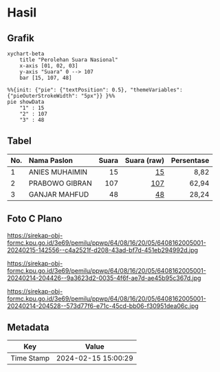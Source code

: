 # Hasil

## Grafik

```mermaid
xychart-beta
    title "Perolehan Suara Nasional"
    x-axis [01, 02, 03]
    y-axis "Suara" 0 --> 107
    bar [15, 107, 48]
```

```mermaid
%%{init: {"pie": {"textPosition": 0.5}, "themeVariables": {"pieOuterStrokeWidth": "5px"}} }%%
pie showData
    "1" : 15
    "2" : 107
    "3" : 48
```

## Tabel

| No. | Nama Paslon    | Suara | Suara (raw) | Persentase |
|:--- |:-------------- | -----:| -----------:| ----------:|
| 1   | ANIES MUHAIMIN | 15    | [15][p-1]   | 8,82       |
| 2   | PRABOWO GIBRAN | 107   | [107][p-2]  | 62,94      |
| 3   | GANJAR MAHFUD  | 48    | [48][p-3]   | 28,24      |


[p-1]: https://github.com/gigit-pemilu/pemilu-2024/blob/main/pilpres/hitung-suara/sub/64-kalimantan-timur/sub/08-kutai-timur/sub/16-karangan/sub/2005-mukti-lestari/sub/001-tps/sub/paslon-1.txt
[p-2]: https://github.com/gigit-pemilu/pemilu-2024/blob/main/pilpres/hitung-suara/sub/64-kalimantan-timur/sub/08-kutai-timur/sub/16-karangan/sub/2005-mukti-lestari/sub/001-tps/sub/paslon-2.txt
[p-3]: https://github.com/gigit-pemilu/pemilu-2024/blob/main/pilpres/hitung-suara/sub/64-kalimantan-timur/sub/08-kutai-timur/sub/16-karangan/sub/2005-mukti-lestari/sub/001-tps/sub/paslon-3.txt

## Foto C Plano

https://sirekap-obj-formc.kpu.go.id/3e69/pemilu/ppwp/64/08/16/20/05/6408162005001-20240215-142556--c4a2521f-d208-43ad-bf7d-451eb294992d.jpg

https://sirekap-obj-formc.kpu.go.id/3e69/pemilu/ppwp/64/08/16/20/05/6408162005001-20240214-204426--9a3623d2-0035-4f6f-ae7d-ae45b95c367d.jpg

https://sirekap-obj-formc.kpu.go.id/3e69/pemilu/ppwp/64/08/16/20/05/6408162005001-20240214-204528--573d77f6-e71c-45cd-bb06-f30951dea06c.jpg


## Metadata

| Key        | Value               |
| ---------- | ------------------- |
| Time Stamp | 2024-02-15 15:00:29 |



